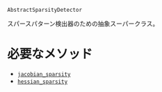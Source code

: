 ```
AbstractSparsityDetector
```

スパースパターン検出器のための抽象スーパークラス。

# 必要なメソッド

  * [`jacobian_sparsity`](@ref)
  * [`hessian_sparsity`](@ref)
